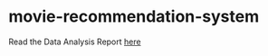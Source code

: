 # movie-recommendation-system

Read the Data Analysis Report [here](https://github.com/willcpo/movie-recommendation-system/blob/609e900eb66fb4cdad5f371fa6ea974837cf6c4f/MovieLens_Report.pdf)
